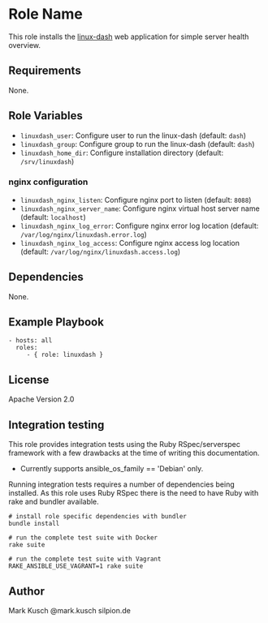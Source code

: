 # Role Name

This role installs the [linux-dash](https://github.com/afaqurk/linux-dash)
web application for simple server health overview.


## Requirements

None.


## Role Variables

* ``linuxdash_user``: Configure user to run the linux-dash (default: ``dash``)
* ``linuxdash_group``: Configure group to run the linux-dash (default: ``dash``)
* ``linuxdash_home_dir``: Configure installation directory (default: ``/srv/linuxdash``)

### nginx configuration

* ``linuxdash_nginx_listen``: Configure nginx port to listen (default: ``8088``)
* ``linuxdash_nginx_server_name``: Configure nginx virtual host server name (default: ``localhost``)
* ``linuxdash_nginx_log_error``: Configure nginx error log location (default: ``/var/log/nginx/linuxdash.error.log``)
* ``linuxdash_nginx_log_access``: Configure nginx access log location (default: ``/var/log/nginx/linuxdash.access.log``)


## Dependencies

None.


## Example Playbook

    - hosts: all
      roles:
         - { role: linuxdash }


## License

Apache Version 2.0

## Integration testing

This role provides integration tests using the Ruby RSpec/serverspec framework
with a few drawbacks at the time of writing this documentation.

- Currently supports ansible_os_family == 'Debian' only.

Running integration tests requires a number of dependencies being
installed. As this role uses Ruby RSpec there is the need to have
Ruby with rake and bundler available.

    # install role specific dependencies with bundler
    bundle install

<!-- -->

    # run the complete test suite with Docker
    rake suite

<!-- -->

    # run the complete test suite with Vagrant
    RAKE_ANSIBLE_USE_VAGRANT=1 rake suite


## Author

Mark Kusch @mark.kusch silpion.de


<!-- vim: set nofen ts=4 sw=4 et: -->
